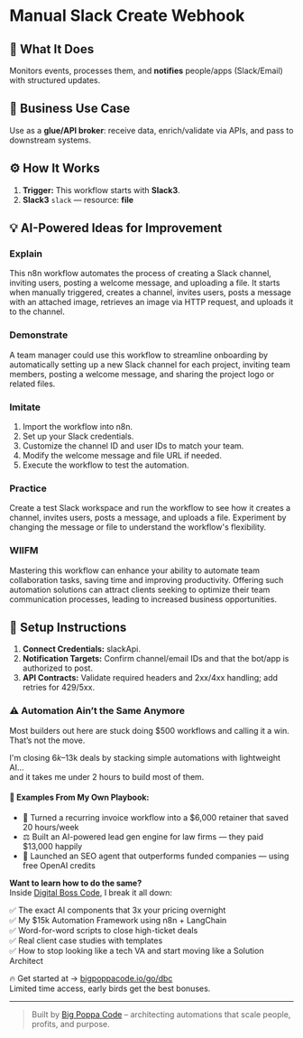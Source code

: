 # Manual Slack Create Webhook
  ## 🚀 What It Does
  Monitors events, processes them, and **notifies** people/apps (Slack/Email) with structured updates.
  
  ## 💼 Business Use Case
  Use as a **glue/API broker**: receive data, enrich/validate via APIs, and pass to downstream systems.
  
  ## ⚙️ How It Works
  1. **Trigger:** This workflow starts with **Slack3**.
  2. **Slack3** `slack` — resource: **file**
  
  ## 💡 AI-Powered Ideas for Improvement
  ### Explain
This n8n workflow automates the process of creating a Slack channel, inviting users, posting a welcome message, and uploading a file. It starts when manually triggered, creates a channel, invites users, posts a message with an attached image, retrieves an image via HTTP request, and uploads it to the channel.

### Demonstrate
A team manager could use this workflow to streamline onboarding by automatically setting up a new Slack channel for each project, inviting team members, posting a welcome message, and sharing the project logo or related files.

### Imitate
1. Import the workflow into n8n.
2. Set up your Slack credentials.
3. Customize the channel ID and user IDs to match your team.
4. Modify the welcome message and file URL if needed.
5. Execute the workflow to test the automation.

### Practice
Create a test Slack workspace and run the workflow to see how it creates a channel, invites users, posts a message, and uploads a file. Experiment by changing the message or file to understand the workflow's flexibility.

### WIIFM
Mastering this workflow can enhance your ability to automate team collaboration tasks, saving time and improving productivity. Offering such automation solutions can attract clients seeking to optimize their team communication processes, leading to increased business opportunities.
  
  ## 🔧 Setup Instructions
  1. **Connect Credentials:** slackApi.
2. **Notification Targets:** Confirm channel/email IDs and that the bot/app is authorized to post.
3. **API Contracts:** Validate required headers and 2xx/4xx handling; add retries for 429/5xx.
  
### ⚠️ Automation Ain’t the Same Anymore

Most builders out here are stuck doing $500 workflows and calling it a win.  
That’s not the move.  

I'm closing $6k–$13k deals by stacking simple automations with lightweight AI...  
and it takes me under 2 hours to build most of them.

#### 🧠 Examples From My Own Playbook:
- 🔁 Turned a recurring invoice workflow into a $6,000 retainer that saved 20 hours/week  
- ⚖️ Built an AI-powered lead gen engine for law firms — they paid $13,000 happily  
- 🚀 Launched an SEO agent that outperforms funded companies — using free OpenAI credits  

**Want to learn how to do the same?**  
Inside [Digital Boss Code](https://bigpoppacode.io/go/dbc), I break it all down:

✅ The exact AI components that 3x your pricing overnight  
✅ My $15k Automation Framework using n8n + LangChain  
✅ Word-for-word scripts to close high-ticket deals  
✅ Real client case studies with templates  
✅ How to stop looking like a tech VA and start moving like a Solution Architect  

🔥 Get started at → [bigpoppacode.io/go/dbc](https://bigpoppacode.io/go/dbc)  
Limited time access, early birds get the best bonuses.

---
> Built by [Big Poppa Code](https://bigpoppacode.io) – architecting automations that scale people, profits, and purpose.
  